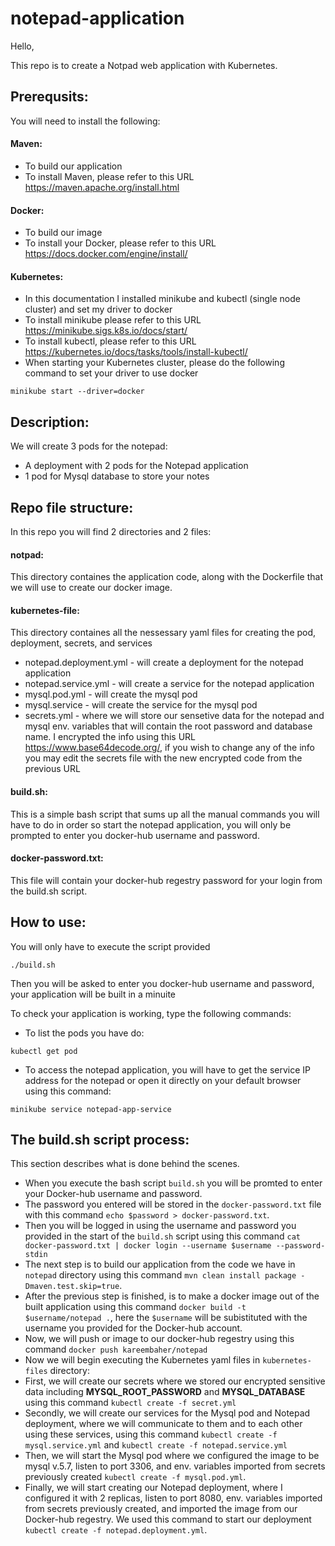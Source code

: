 # notepad-application

Hello,

This repo is to create a Notpad web application with Kubernetes.

## Prerequsits:
You will need to install the following:
#### Maven:
- To build our application
- To install Maven, please refer to this URL https://maven.apache.org/install.html

#### Docker:
- To build our image
- To install your Docker, please refer to this URL https://docs.docker.com/engine/install/

#### Kubernetes:
- In this documentation I installed minikube and kubectl (single node cluster) and set my driver to docker
- To install minikube please refer to this URL https://minikube.sigs.k8s.io/docs/start/
- To install kubectl, please refer to this URL https://kubernetes.io/docs/tasks/tools/install-kubectl/
- When starting your Kubernetes cluster, please do the following command to set your driver to use docker
```
minikube start --driver=docker
```

## Description:
We will create 3 pods for the notepad:
- A deployment with 2 pods for the Notepad application
- 1 pod for Mysql database to store your notes

## Repo file structure:
In this repo you will find 2 directories and 2 files:
#### notpad:
This directory containes the application code, along with the Dockerfile that we will use to create our docker image.

#### kubernetes-file:
This directory containes all the nessessary yaml files for creating the pod, deployment, secrets, and services
- notepad.deployment.yml - will create a deployment for the notepad application
- notepad.service.yml - will create a service for the notepad application
- mysql.pod.yml - will create the mysql pod
- mysql.service - will create the service for the mysql pod
- secrets.yml - where we will store our sensetive data for the notepad and mysql env. variables that will contain the root password and database name. I encrypted the info using this URL https://www.base64decode.org/, if you wish to change any of the info you may edit the secrets file with the new encrypted code from the previous URL

#### build.sh:
This is a simple bash script that sums up all the manual commands you will have to do in order so start the notepad application, you will only be prompted to enter you docker-hub username and password.

#### docker-password.txt:
This file will contain your docker-hub regestry password for your login from the build.sh script.

## How to use:
You will only have to execute the script provided
```
./build.sh
```
Then you will be asked to enter you docker-hub username and password, your application will be built in a minuite

To check your application is working, type the following commands:
- To list the pods you have do:
```
kubectl get pod
```

- To access the notepad application, you will have to get the service IP address for the notepad or open it directly on your default browser using this command:
```
minikube service notepad-app-service
```

## The build.sh script process:
This section describes what is done behind the scenes.

- When you execute the bash script `build.sh` you will be promted to enter your Docker-hub username and password.
- The password you entered will be stored in the `docker-password.txt` file with this command `echo $password > docker-password.txt`.
- Then you will be logged in using the username and password you provided in the start of the `build.sh` script using this command `cat docker-password.txt | docker login --username $username --password-stdin`
- The next step is to build our application from the code we have in `notepad` directory using this command `mvn clean install package -Dmaven.test.skip=true`.
- After the previous step is finished, is to make a docker image out of the built application using this command `docker build -t $username/notepad .`, here the `$username` will be subistituted with the username you provided for the Docker-hub account.
- Now, we will push or image to our docker-hub regestry using this command `docker push kareembaher/notepad`
- Now we will begin executing the Kubernetes yaml files in `kubernetes-files` directory:
- First, we will create our secrets where we stored our encrypted sensitive data including **MYSQL_ROOT_PASSWORD** and **MYSQL_DATABASE** using this command `kubectl create -f secret.yml`
- Secondly, we will create our services for the Mysql pod and Notepad deployment, where we will communicate to them and to each other using these services, using this command `kubectl create -f mysql.service.yml` and `kubectl create -f notepad.service.yml`
- Then, we will start the Mysql pod where we configured the image to be mysql v.5.7, listen to port 3306, and env. variables imported from secrets previously created `kubectl create -f mysql.pod.yml`.
- Finally, we will start creating our Notepad deployment, where I configured it with 2 replicas, listen to port 8080, env. variables imported from secrets previously created, and imported the image from our Docker-hub regestry. We used this command to start our deployment `kubectl create -f notepad.deployment.yml`.